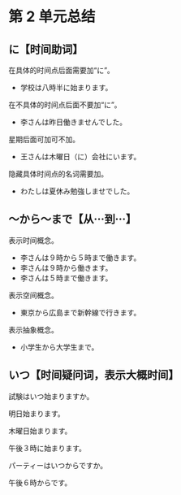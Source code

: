 # 第 2 单元总结

## に【时间助词】

在具体的时间点后面需要加“に”。

- 学校は八時半に始まります。

在不具体的时间点后面不要加“に”。

- 李さんは昨日働きませんでした。

星期后面可加可不加。

- 王さんは木曜日（に）会社にいます。

隐藏具体时间点的名词需要加。

- わたしは夏休み勉強しませでした。

## ～から～まで【从···到···】

表示时间概念。

- 李さんは９時から５時まで働きます。
- 李さんは９時から働きます。
- 李さんは５時まで働きます。

表示空间概念。

- 東京から広島まで新幹線で行きます。

表示抽象概念。

- 小学生から大学生まで。

## いつ【时间疑问词，表示大概时间】

試験はいつ始まりますか。

明日始まります。

木曜日始まります。

午後３時に始まります。

パーティーはいつからですか。

午後６時からです。
